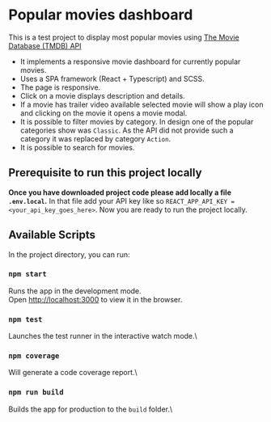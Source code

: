 # Popular movies dashboard

This is a test project to display most popular movies using [The Movie Database (TMDB) API](https://developers.themoviedb.org/3/getting-started/introduction)

- It implements a responsive movie dashboard for currently popular movies.
- Uses a SPA framework (React + Typescript) and SCSS.
- The page is responsive.
- Click on a movie displays description and details.
- If a movie has trailer video available selected movie will show a play icon and clicking on the movie it opens a movie modal.
- It is possible to filter movies by category. In design one of the popular categories show was `Classic`. As the API did not provide such a category it was replaced by category `Action`.
- It is possible to search for movies.

## Prerequisite to run this project locally

**Once you have downloaded project code please add locally a file `.env.local`.**
In that file add your API key like so `REACT_APP_API_KEY = <your_api_key_goes_here>`.
Now you are ready to run the project locally.

## Available Scripts

In the project directory, you can run:

### `npm start`

Runs the app in the development mode.\
Open [http://localhost:3000](http://localhost:3000) to view it in the browser.

### `npm test`

Launches the test runner in the interactive watch mode.\

### `npm coverage`

Will generate a code coverage report.\

### `npm run build`

Builds the app for production to the `build` folder.\
